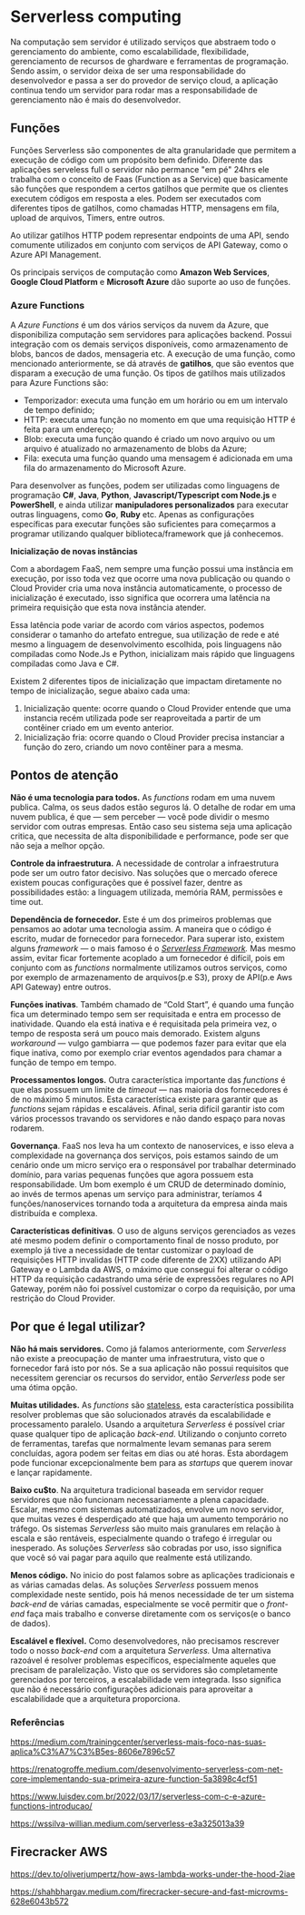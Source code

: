 # Serverless computing

Na computação sem servidor é utilizado serviços que abstraem todo o gerenciamento do ambiente, como escalabilidade, flexibilidade, gerenciamento de recursos de ghardware e ferramentas de programação. Sendo assim, o servidor deixa de ser uma responsabilidade do desenvolvedor e passa a ser do provedor de serviço cloud, a aplicação continua tendo um servidor para rodar mas a responsabilidade de gerenciamento não é mais do desenvolvedor.

## **Funções**

Funções Serverless são componentes de alta granularidade que permitem a execução de código com um propósito bem definido. Diferente das aplicações serveless full o servidor não permance "em pé" 24hrs ele trabalha com o conceito de Faas (Function as a Service) que basicamente são funções que respondem a certos gatilhos que permite que os clientes executem códigos em resposta a eles. Podem ser executados com diferentes tipos de gatilhos, como chamadas HTTP, mensagens em fila, upload de arquivos, Timers, entre outros.

Ao utilizar gatilhos HTTP podem representar endpoints de uma API, sendo comumente utilizados em conjunto com serviços de API Gateway, como o Azure API Management.

Os principais serviços de computação como **Amazon Web Services**, **Google Cloud Platform** e **Microsoft Azure** dão suporte ao uso de funções.

### **Azure Functions**

A *Azure Functions* é um dos vários serviços da nuvem da Azure, que disponibiliza computação sem servidores para aplicações backend. Possui integração com os demais serviços disponíveis, como armazenamento de blobs, bancos de dados, mensageria etc. A execução de uma função, como mencionado anteriormente, se dá através de **gatilhos**, que são eventos que disparam a execução de uma função. Os tipos de gatilhos mais utilizados para Azure Functions são:

- Temporizador: executa uma função em um horário ou em um intervalo de tempo definido;
- HTTP: executa uma função no momento em que uma requisição HTTP é feita para um endereço;
- Blob: executa uma função quando é criado um novo arquivo ou um arquivo é atualizado no armazenamento de blobs da Azure;
- Fila: executa uma função quando uma mensagem é adicionada em uma fila do armazenamento do Microsoft Azure.

Para desenvolver as funções, podem ser utilizadas como linguagens de programação **C#**, **Java**, **Python**, **Javascript/Typescript com Node.js** e **PowerShell**, e ainda utilizar **manipuladores personalizados** para executar outras linguagens, como **Go**, **Ruby** etc. Apenas as configurações específicas para executar funções são suficientes para começarmos a programar utilizando qualquer biblioteca/framework que já conhecemos.

**Inicialização de novas instâncias**

Com a abordagem FaaS, nem sempre uma função possui uma instância em execução, por isso toda vez que ocorre uma nova publicação ou quando o Cloud Provider cria uma nova instância automaticamente, o processo de inicialização é executado, isso significa que ocorrera uma latência na primeira requisição que esta nova instância atender.

Essa latência pode variar de acordo com vários aspectos, podemos considerar o tamanho do artefato entregue, sua utilização de rede e até mesmo a linguagem de desenvolvimento escolhida, pois linguagens não compiladas como Node.Js e Python, inicializam mais rápido que linguagens compiladas como Java e C#.

Existem 2 diferentes tipos de inicialização que impactam diretamente no tempo de inicialização, segue abaixo cada uma:

1. Inicialização quente: ocorre quando o Cloud Provider entende que uma instancia recém utilizada pode ser reaproveitada a partir de um contêiner criado em um evento anterior.
2. Inicialização fria: ocorre quando o Cloud Provider precisa instanciar a função do zero, criando um novo contêiner para a mesma.

## **Pontos de atenção**

**Não é uma tecnologia para todos.** As *functions* rodam em uma nuvem publica. Calma, os seus dados estão seguros lá. O detalhe de rodar em uma nuvem publica, é que — sem perceber — você pode dividir o mesmo servidor com outras empresas. Então caso seu sistema seja uma aplicação critica, que necessita de alta disponibilidade e performance, pode ser que não seja a melhor opção.

**Controle da infraestrutura.** A necessidade de controlar a infraestrutura pode ser um outro fator decisivo. Nas soluções que o mercado oferece existem poucas configurações que é possível fazer, dentre as possibilidades estão: a linguagem utilizada, memória RAM, permissões e time out.

**Dependência de fornecedor.** Este é um dos primeiros problemas que pensamos ao adotar uma tecnologia assim. A maneira que o código é escrito, mudar de fornecedor para fornecedor. Para superar isto, existem alguns *framework* — o mais famoso é o *[Serverless Framework](https://serverless.com/).* Mas mesmo assim, evitar ficar fortemente acoplado a um fornecedor é difícil, pois em conjunto com as *functions* normalmente utilizamos outros serviços, como por exemplo de armazenamento de arquivos(p.e S3), proxy de API(p.e Aws API Gateway) entre outros.

**Funções inativas**. Também chamado de “Cold Start”, é quando uma função fica um determinado tempo sem ser requisitada e entra em processo de inatividade. Quando ela está inativa e é requisitada pela primeira vez, o tempo de resposta será um pouco mais demorado. Existem alguns *workaround* — vulgo gambiarra — que podemos fazer para evitar que ela fique inativa, como por exemplo criar eventos agendados para chamar a função de tempo em tempo.

**Processamentos longos.** Outra característica importante das *functions* é que elas possuem um limite de *timeout* — nas maioria dos fornecedores é de no máximo 5 minutos. Esta característica existe para garantir que as *functions* sejam rápidas e escaláveis. Afinal, seria difícil garantir isto com vários processos travando os servidores e não dando espaço para novas rodarem.

**Governança**. FaaS nos leva ha um contexto de nanoservices, e isso eleva a complexidade na governança dos serviços, pois estamos saindo de um cenário onde um micro serviço era o responsável por trabalhar determinado domínio, para varias pequenas funções que agora possuem esta responsabilidade. Um bom exemplo é um CRUD de determinado domínio, ao invés de termos apenas um serviço para administrar, teríamos 4 funções/nanoservices tornando toda a arquitetura da empresa ainda mais distribuída e complexa.

**Características definitivas**. O uso de alguns serviços gerenciados as vezes até mesmo podem definir o comportamento final de nosso produto, por exemplo já tive a necessidade de tentar customizar o payload de requisições HTTP invalidas (HTTP code diferente de 2XX) utilizando API Gateway e o Lambda da AWS, o máximo que consegui foi alterar o código HTTP da requisição cadastrando uma série de expressões regulares no API Gateway, porém não foi possível customizar o corpo da requisição, por uma restrição do Cloud Provider.

## **Por que é legal utilizar?**

**Não há mais servidores.** Como já falamos anteriormente, com *Serverless* não existe a preocupação de manter uma infraestrutura, visto que o fornecedor fará isto por nós. Se a sua aplicação não possui requisitos que necessitem gerenciar os recursos do servidor, então *Serverless* pode ser uma ótima opção.

**Muitas utilidades.** As *functions* são [stateless](https://pt.wikipedia.org/wiki/Protocolo_sem_estado), esta característica possibilita resolver problemas que são solucionados através da escalabilidade e processamento paralelo. Usando a arquitetura *Serverless* é possível criar quase qualquer tipo de aplicação *back-end*. Utilizando o conjunto correto de ferramentas, tarefas que normalmente levam semanas para serem concluídas, agora podem ser feitas em dias ou até horas. Esta abordagem pode funcionar excepcionalmente bem para as *startups* que querem inovar e lançar rapidamente.

**Baixo cu$to**. Na arquitetura tradicional baseada em servidor requer servidores que não funcionam necessariamente a plena capacidade. Escalar, mesmo com sistemas automatizados, envolve um novo servidor, que muitas vezes é desperdiçado até que haja um aumento temporário no tráfego. Os sistemas *Serverless* são muito mais granulares em relação à escala e são rentáveis, especialmente quando o trafego é irregular ou inesperado. As soluções *Serverless* são cobradas por uso, isso significa que você só vai pagar para aquilo que realmente está utilizando.

**Menos código.** No inicio do post falamos sobre as aplicações tradicionais e as várias camadas delas. As soluções *Serverless* possuem menos complexidade neste sentido, pois há menos necessidade de ter um sistema *back-end* de várias camadas, especialmente se você permitir que o *front-end* faça mais trabalho e converse diretamente com os serviços(e o banco de dados).

**Escalável e flexível.** Como desenvolvedores, não precisamos rescrever todo o nosso *back-end* com a arquitetura *Serverless.* Uma alternativa razoável é resolver problemas específicos, especialmente aqueles que precisam de paralelização. Visto que os servidores são completamente gerenciados por terceiros, a escalabilidade vem integrada. Isso significa que não é necessário configurações adicionais para aproveitar a escalabilidade que a arquitetura proporciona.

### **Referências**

https://medium.com/trainingcenter/serverless-mais-foco-nas-suas-aplica%C3%A7%C3%B5es-8606e7896c57

https://renatogroffe.medium.com/desenvolvimento-serverless-com-net-core-implementando-sua-primeira-azure-function-5a3898c4cf51

https://www.luisdev.com.br/2022/03/17/serverless-com-c-e-azure-functions-introducao/

https://wssilva-willian.medium.com/serverless-e3a325013a39

## **Firecracker AWS**

https://dev.to/oliverjumpertz/how-aws-lambda-works-under-the-hood-2iae

https://shahbhargav.medium.com/firecracker-secure-and-fast-microvms-628e6043b572